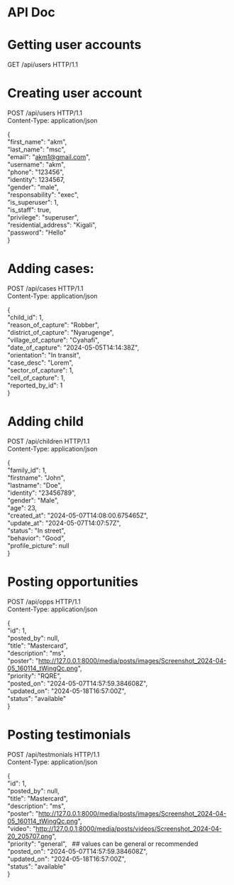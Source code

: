 # API Doc

# Getting user accounts

GET /api/users HTTP/1.1 <br>

# Creating user account

POST /api/users HTTP/1.1 <br>
Content-Type: application/json 

{<br>
  "first_name": "akm",<br/>
  "last_name": "msc",<br/>
  "email": "akm1@gmail.com",<br/>
  "username": "akm",<br/>
  "phone": "123456",<br/>
  "identity": 1234567,<br/>
  "gender": "male",<br/>
  "responsability": "exec",<br/>
  "is_superuser": 1,<br/>
  "is_staff": true,<br/>
  "privilege": "superuser",<br/>
  "residential_address": "Kigali",<br/>
  "password": "Hello"<br/>
}

# Adding cases:

POST /api/cases HTTP/1.1 <br>
Content-Type: application/json

   {<br/>
    "child_id": 1,<br/>
    "reason_of_capture": "Robber",<br/>
    "district_of_capture": "Nyarugenge",<br/>
    "village_of_capture": "Cyahafi",<br/>
    "date_of_capture": "2024-05-05T14:14:38Z",<br/>
    "orientation": "In transit",<br/>
    "case_desc": "Lorem",<br/>
    "sector_of_capture": 1,<br/>
    "cell_of_capture": 1,<br/>
    "reported_by_id": 1<br/>
  }

# Adding child


POST /api/children HTTP/1.1 <br>
Content-Type: application/json <br>

{ <br>
    "family_id": 1, <br>
    "firstname": "John", <br>
    "lastname": "Doe", <br>
    "identity": "23456789", <br>
    "gender": "Male", <br>
    "age": 23, <br>
    "created_at": "2024-05-07T14:08:00.675465Z", <br>
    "update_at": "2024-05-07T14:07:57Z", <br>
    "status": "In street", <br>
    "behavior": "Good", <br>
    "profile_picture": null <br>
  }

# Posting opportunities

POST /api/opps HTTP/1.1 <br>
Content-Type: application/json <br>

{ <br>
    "id": 1, <br>
    "posted_by": null, <br>
    "title": "Mastercard", <br>
    "description": "ms", <br>
    "poster": "http://127.0.0.1:8000/media/posts/images/Screenshot_2024-04-05_160114_tWjngQc.png", <br>
    "priority": "RQRE", <br>
    "posted_on": "2024-05-07T14:57:59.384608Z", <br>
    "updated_on": "2024-05-18T16:57:00Z", <br>
    "status": "available" <br>
}

# Posting testimonials

POST /api/testmonials HTTP/1.1 <br>
Content-Type: application/json <br>

{ <br>
    "id": 1, <br>
    "posted_by": null, <br>
    "title": "Mastercard", <br>
    "description": "ms", <br>
    "poster": "http://127.0.0.1:8000/media/posts/images/Screenshot_2024-04-05_160114_tWjngQc.png", <br>
    "video": "http://127.0.0.1:8000/media/posts/videos/Screenshot_2024-04-20_205707.png",  <br>
    "priority": "general", &nbsp; ## values can be general or recommended <br/>
    "posted_on": "2024-05-07T14:57:59.384608Z", <br>
    "updated_on": "2024-05-18T16:57:00Z", <br>
    "status": "available" <br>
}

